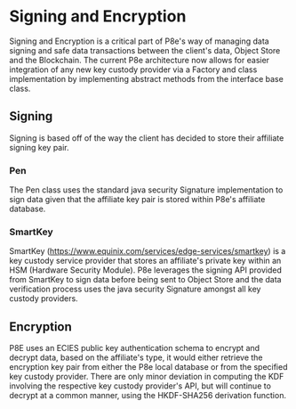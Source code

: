 # Signing and Encryption

Signing and Encryption is a critical part of P8e's way of managing data signing and safe data transactions between the client's data, Object Store and the Blockchain. The current P8e architecture now allows for easier integration of any new key custody provider via a Factory and class implementation by implementing abstract methods from the interface base class.

## Signing

Signing is based off of the way the client has decided to store their affiliate signing key pair. 

### Pen

The Pen class uses the standard java security Signature implementation to sign data given that the affiliate key pair is stored within P8e's affiliate database.


### SmartKey

SmartKey (https://www.equinix.com/services/edge-services/smartkey) is a key custody service provider that stores an affiliate's private key within an HSM (Hardware Security Module). P8e leverages the signing API provided from SmartKey to sign data before being sent to Object Store and the data verification process uses the java security Signature amongst all key custody providers.


## Encryption

P8E uses an ECIES public key authentication schema to encrypt and decrypt data, based on the affiliate's type, it would either retrieve the encryption key pair from either the P8e local database or from the specified key custody provider. There are only minor deviation in computing the KDF involving the respective key custody provider's API, but will continue to decrypt at a common manner, using the HKDF-SHA256 derivation function. 
